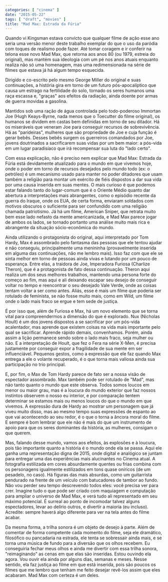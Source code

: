 ```yaml
---
categories: [ "cinema" ]
date: "2015-05-22"
tags: [ "draft", "movies" ]
title: "Mad Max: Estrada da Fúria"
---
```

Quando vi Kingsman estava convicto que qualquer filme de ação esse
ano seria uma versão menor deste trabalho exemplar do que o uso da
paródia com toques de realismo pode fazer. Até tomar coragem e ir
conferir na telona esse novo Mad Max, que retorna aos anos 80 (ou 1979,
estreia do original), mas mantém sua ideologia com um pé nos anos
atuais enquanto realiza não só uma homenagem, mas uma redimensionada
na série de filmes que estava já há algum tempo esquecida.

Dirigido e co-escrito pelo mesmo George Miller do original e suas
continuações, a história gira em torno de um futuro pós-apocalíptico
que causa um estrago na fertilidade do solo, tornado os seres humanos
uma raça escassa e, "graças" aos efeitos da radiação, ainda doente
por armas de guerra movidas a gasolina.

Mantidos sob uma ração de água controlada pelo todo-poderoso Immortan
Joe (Hugh Keays-Byrne, nada menos que o Toecutter do filme original), os
humanos se dividem em castas bem definidas em torno de seu ditador. Há os
miseráveis que veneram Joe para conseguir recursos de sobrevivência. Há
as "parideiras", mulheres que são propriedade de Joe e cuja função
é gerar bebês. Desses bebês surgem os guerreiros comandados por Joe,
jovens doutrinados a sacrificarem suas vidas por um bem maior: a pós-vida
em um lugar paradisíaco que irá recompensar sua luta do "lado certo".

Com essa explicação, não é preciso nem explicar que Mad Max: Estrada
da Fúria está devidamente atualizado para o mundo em que vivemos
hoje, onde o poder em torno de recursos desejados pelo mundo todo (ex:
o petróleo) é um mecanismo usado para manter no poder ditadores que
usam também a religião para montar um exército de fiéis dispostos
a dar sua vida por uma causa inserida em suas mentes. O mais curioso
é que podemos estar falando tanto do lugar-comum que é o Oriente
Médio quanto dar abertura a interpretações mais abrangentes, como
o episódio recente da guerra do Iraque, onde os EUA, de certa forma,
enviaram soldados com motivos obscuros o suficiente para ser confundido
com uma religião chamada patriotismo. Já há um filme, American Sniper,
que retrata muito bem esse lado nefasto da mente americanizada, e Mad
Max parece jogar de ambos os lados, se tornado portanto uma análise
muito mais rica e abrangente da situação sócio-econômica do mundo.

Ainda utilizando o protagonista do original, aqui interpretado por Tom
Hardy, Max é assombrado pelo fantasma das pessoas que ele tentou ajudar
e não conseguiu, principalmente uma menininha (provavelmente inserida em
alguma das continuações, não me lembro mais). Isso faz com que ele se
sinta melhor em torno de pessoas ainda vivas e lutando por um pouco de
esperança. Entre elas, a traidora de Joe, Imperadora Furiosa (Charlize
Theron), que é a protagonista de fato dessa continuação. Theron aqui
realiza um dos seus melhores trabalhos, mantendo uma persona forte do
começo ao fim, mas aqui e ali deixando escapar seu desejo de conseguir
voltar no tempo e reencontrar o seu desejado Vale Verde, onde as coisas
tentam voltar a ser como antes. Aliás, esse é mais um filme que poderia
ser rotulado de feminista, se não fosse muito mais, como em Wild,
um filme onde o lado mais fraco se ergue e tem sede de justiça.

É por isso que, além de Furiosa e Max, há um novo elemento que se torna
vital para compreendermos a dimensão do que é explorado. Nux (Nicholas
Hoult) é um dos jovens dispostos a se sacrificar por um pós-vida
acalentador, mas aprende que existem coisas na vida mais importante
pelo qual se sacrificar. Aprende rápido demais, convenhamos. Porém,
ainda assim a lição permanece sendo sobre o lado mais fraco, seja
mulher ou não. E a interpretação de Hoult, que fez o Fera na série
X-Men, é precisa justamente por conseguir expor a fragilidade de sua
mente em ser influenciável. Pequenos gestos, como a expressão que ele
faz quando Max entrega a ele o volante recuperado, é o que torna mais
valiosa ainda sua participação no trio principal.

E, por fim, o Max de Tom Hardy parece de fato ser a nossa visão de
espectador assombrado. Max também pode ser rotulado de "Mad", mas não
tanto quanto o mundo que este observa. Todos somos loucos em menor ou
maior grau, mas é a loucura do mundo exterior que faz nossos instintos
observem o nosso eu interior, e por comparação tentem determinar se
estamos mais ou menos loucos do que o mundo em que vivemos. A expressão
dura de Hardy ao mostrar um personagem que já viveu muito disso, mas
ao mesmo tempo suas expressões de espanto ao que vai acontecendo ao
seu redor, é o que o torna a âncora moral do filme. E sempre é bom
lembrar que ele não é mais do que um instrumento de apoio para que os
seres dominantes da história, as mulheres, consigam o que querem.

Mas, falando desse mundo, vamos aos efeitos, às explosões e à loucura,
pois tão importante quanto a história é o mundo onde ela se passa. Aqui
ele ganha uma representação digna de 2015, onde digital e analógico
se juntam para entregar uma das experiências mais alucinantes no
Cinema atual. A fotografia estilizada em cores absurdamente quentes ou
frias combina com os personagens igualmente estilizados em tons quase
oníricos (de um pesadelo, no caso). Há figuras das mais absurdas,
como um guitarrista pendurado na frente de um veículo com batucadores
de tambor ao fundo. Não vou perder seu tempo descrevendo todos eles:
você precisa ver para crer. Imagine tudo o que pode ser criado com
maquiagem e computação para ampliar o universo de Mad Max, e verá
tudo ali representado em seu máximo potencial. É surreal ao ponto
de incomodar talvez alguns espectadores, levar ao delírio outros, e
divertir a maioria (eu incluso). Acredite: sempre haverá algo diferente
para ver na tela antes do filme acabar.

Da mesma forma, a trilha sonora é um objeto de desejo à parte. Além de
comentar de forma competente cada momento do filme, seja ele dramático,
filosófico ou pancadaria na estrada, ele tenta se sobressair ainda mais,
e se torna uma música de fundo para a diversão que os olhos recebem. Eu
conseguiria fechar meus olhos e ainda me divertir com essa trilha sonora,
"reimaginando" as cenas em que elas são inseridas. Estou ouvindo ela
agora. Vou ouvir ela ainda por alguns dias, semanas e meses. Nesse
sentido, ela faz justiça ao filme em que está inserida, pois são
poucos os filmes que me lembro que tenham me feito desejar revê-los
assim que eles acabaram. Mad Max com certeza é um deles.
